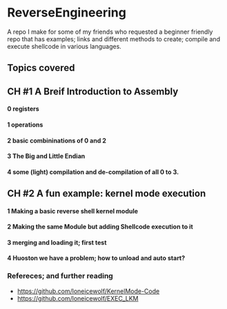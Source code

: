 # ReverseEngineering
A repo I make for some of my friends who requested a beginner friendly repo that has examples; links and different methods to create; compile and execute shellcode in various languages.


## Topics covered

## CH #1 A Breif Introduction to Assembly
#### 0 registers
#### 1 operations
#### 2 basic combininations of 0 and 2
#### 3 The Big and Little Endian
#### 4 some (light) compilation and de-compilation of all 0 to 3.


## CH #2 A fun example: kernel mode execution
#### 1 Making a basic reverse shell kernel module
#### 2 Making the same Module but adding Shellcode execution to it
#### 3 merging and loading it; first test
#### 4 Huoston we have a problem; how to unload and auto start?



### Refereces; and further reading
- https://github.com/loneicewolf/KernelMode-Code
- https://github.com/loneicewolf/EXEC_LKM
